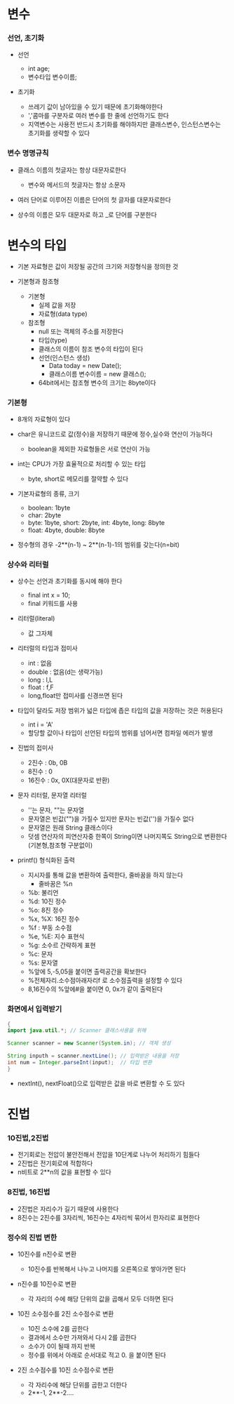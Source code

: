# 변수
### 선언, 초기화
- 선언
    - int age; 
    - 변수타입 변수이름;

- 초기화
    - 쓰레기 값이 남아있을 수 있기 때문에 초기화해야한다
    - ','콤마를 구분자로 여러 변수를 한 줄에 선언하기도 한다
    - 지역변수는 사용전 반드시 초기화를 해야하지만 클래스변수, 인스턴스변수는 초기화를 생략할 수 있다

### 변수 명명규칙
- 클래스 이름의 첫글자는 항상 대문자로한다
    - 변수와 메서드의 첫글자는 항상 소문자

- 여러 단어로 이루어진 이름은 단어의 첫 글자를 대문자로한다
- 상수의 이름은 모두 대문자로 하고 _로 단어를 구분한다


# 변수의 타입
- 기본 자료형은 값이 저장될 공간의 크기와 저장형식을 정의한 것

- 기본형과 참조형
    - 기본형
        - 실제 값을 저장
        - 자료형(data type)
    - 참조형
        - null 또는 객체의 주소를 저장한다
        - 타입(type)
        - 클래스의 이름이 참조 변수의 타입이 된다
        - 선언(인스턴스 생성)
            - Data today = new Date();
            - 클래스이름 변수이름 = new 클래스();
        - 64bit에서는 참조형 변수의 크기는 8byte이다

    
### 기본형
- 8개의 자료형이 있다
- char은 유니코드로 값(정수)을 저장하기 때문에 정수,실수와 연산이 가능하다
    - boolean을 제외한 자료형들은 서로 연산이 가능

- int는 CPU가 가장 효율적으로 처리할 수 있는 타입
    - byte, short로 메모리를 절약할 수 있다

- 기본자료형의 종류, 크기
    - boolean: 1byte
    - char: 2byte
    - byte: 1byte, short: 2byte, int: 4byte, long: 8byte
    - float: 4byte, double: 8byte

- 정수형의 경우 -2**(n-1) ~ 2**(n-1)-1의 범위를 갖는다(n=bit)


### 상수와 리터럴
- 상수는 선언과 초기화를 동시에 해야 한다
    - final int x = 10;
    - final 키워드를 사용

- 리터럴(literal)
    - 값 그자체

- 리터럴의 타입과 접미사
    - int : 없음
    - double : 없음(d는 생략가능)
    - long : l,L
    - float : f,F
    - long,float만 접미사를 신경쓰면 된다

- 타입이 달라도 저장 범위가 넓은 타입에 좁은 타입의 값을 저장하는 것은 허용된다
    - int i = 'A' 
    - 할당할 값이나 타입이 선언된 타입의 범위를 넘어서면 컴파일 에러가 발생

- 진법의 접미사
    - 2진수 : 0b, 0B
    - 8진수 : 0
    - 16진수 : 0x, 0X(대문자로 반환)

- 문자 리터럴, 문자열 리터럴
    - ''는 문자, ""는 문자열
    - 문자열은 빈값("")을 가질수 있지만 문자는 빈값('')을 가질수 없다
    - 문자열은 원래 String 클래스이다
    - 덧셈 연산자의 피연산자중 한쪽이 String이면 나머지쪽도 String으로 변환한다 (기본형,참조형 구분없이)

- printf() 형식화된 출력
    - 지시자를 통해 값을 변환하여 출력한다, 줄바꿈을 하지 않는다
        - 줄바꿈은 %n
    - %b: 불리언
    - %d: 10진 정수
    - %o: 8진 정수
    - %x, %X: 16진 정수
    - %f : 부동 소수점
    - %e, %E: 지수 표현식
    - %g: 소수르 간략하게 표현
    - %c: 문자
    - %s: 문자열
    - %앞에 5,-5,05을 붙이면 출력공간을 확보한다
    - %전체자리.소수점아래자리f 로 소수점출력을 설정할 수 있다
    - 8,16진수의 %앞에#을 붙이면 0, 0x가 같이 출력된다

### 화면에서 입력받기
``` java
{
import java.util.*; // Scanner 클래스사용을 위해

Scanner scanner = new Scanner(System.in); // 객체 생성

String inputh = scanner.nextLine(); // 입력받은 내용을 저장
int num = Integer.parseInt(input);  // 타입 변환
}
```
- nextInt(), nextFloat()으로 입력받은 값을 바로 변환할 수 도 있다

# 진법
### 10진법,2진법
- 전기회로는 전압이 불안전해서 전압을 10단계로 나누어 처리하기 힘들다
- 2진법은 전기회로에 적합하다
- n비트로 2**n의 값을 표현할 수 있다

### 8진법, 16진법
- 2진법은 자리수가 길기 때문에 사용한다
- 8진수는 2진수를 3자리씩, 16진수는 4자리씩 묶어서 한자리로 표현한다

### 정수의 진법 변한
- 10진수를 n진수로 변환
    - 10진수를 반복해서 나누고 나머지를 오른쪽으로 쌓아가면 된다

- n진수를 10진수로 변환
    - 각 자리의 수에 해당 단위의 값을 곱해서 모두 더하면 된다

- 10진 소수점수를 2진 소수점수로 변환
    - 10진 소수에 2를 곱한다
    - 결과에서 소수만 가져와서 다시 2를 곱한다
    - 소수가 0이 될때 까지 반복
    - 정수를 위에서 아래로 순서대로 적고 0. 을 붙이면 된다

- 2진 소수점수를 10진 소수점수로 변환
    - 각 자리수에 해당 단위를 곱한고 더한다
    - 2**-1, 2**-2....
    